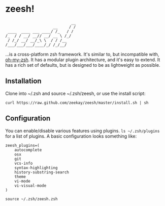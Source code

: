 # zeesh!
                                 __
                         __     / /
     ____  ____ ___ ____/ /_   / /
    /_  / / __/ __// __/ __ \ /_/
     / /_/ __/ __/_\ \  / / /__
    /___/___/___/____/_/ /_/__/

...is a cross-platform zsh framework. It's similar to, but incompatible with,
[oh-my-zsh](https://github.com/robbyrussell/oh-my-zsh). It has a modular plugin
architecture, and it's easy to extend. It has a rich set of defaults, but is
designed to be as lightweight as possible.

## Installation
Clone into ~/.zsh and source ~/.zsh/zeesh, or use the install script:

    curl https://raw.github.com/zeekay/zeesh/master/install.sh | sh

## Configuration
You can enable/disable various features using
plugins. `ls ~/.zsh/plugins` for a list of plugins. A basic configuration looks
something like:

    zeesh_plugins=(
        autocomplete
        osx
        git
        vcs-info
        syntax-highlighting
        history-substring-search
        theme
        vi-mode
        vi-visual-mode
    )

    source ~/.zsh/zeesh.zsh
